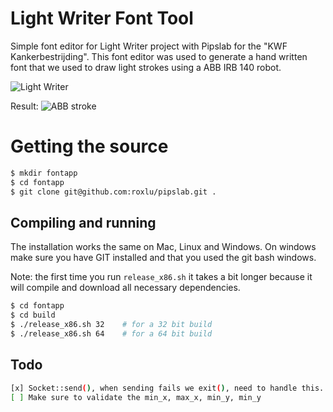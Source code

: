 
# Light Writer Font Tool

Simple font editor for Light Writer project with Pipslab for the "KWF Kankerbestrijding". This font
editor was used to generate a hand written font that we used to draw light strokes using a ABB 
IRB 140 robot. 

<img src="https://farm9.staticflickr.com/8575/15618078729_fb04d06529_o.png" alt="Light Writer">

Result:
<img src="https://farm8.staticflickr.com/7467/15619109040_52719c6280_o.png" alt="ABB stroke">

# Getting the source

````sh
$ mkdir fontapp
$ cd fontapp
$ git clone git@github.com:roxlu/pipslab.git .
````

## Compiling and running

The installation works the same on Mac, Linux and Windows. On 
windows make sure you have GIT installed and that you used the 
git bash windows. 

Note: the first time you run `release_x86.sh` it takes a bit 
longer because it will compile and download all necessary 
dependencies.

````sh
$ cd fontapp
$ cd build
$ ./release_x86.sh 32    # for a 32 bit build
$ ./release_x86.sh 64    # for a 64 bit build
````

## Todo

````sh
[x] Socket::send(), when sending fails we exit(), need to handle this.
[ ] Make sure to validate the min_x, max_x, min_y, min_y
````